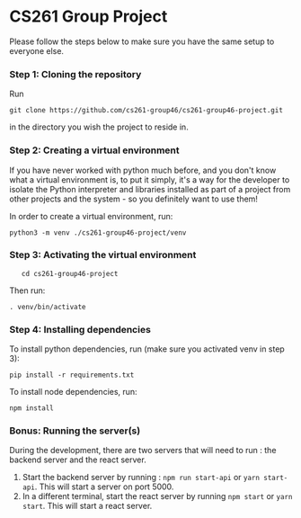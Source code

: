 <h1>CS261 Group Project</h1>

Please follow the steps below to make
sure you have the same setup to everyone else.

<h3>Step 1: Cloning the repository</h3>
Run

```
git clone https://github.com/cs261-group46/cs261-group46-project.git
```

in the directory you wish the project to reside in.


<h3>Step 2: Creating a virtual environment</h3>

If you have never worked with python much before, and you don't
know what a virtual environment is, to put it simply,
it's a way for the developer to isolate the Python interpreter
and libraries installed as part of a project from other projects
and the system - so you definitely want to use them!

In order to create a virtual environment, run:

```
python3 -m venv ./cs261-group46-project/venv
```

<h3>Step 3: Activating the virtual environment</h3>

```
   cd cs261-group46-project
```

Then run:

```
. venv/bin/activate
```

<h3>Step 4: Installing dependencies</h3>
To install python dependencies, run (make sure you activated venv in step 3):

```
pip install -r requirements.txt
```

To install node dependencies, run:

```
npm install
```

<h3>Bonus: Running the server(s)</h3>
During the development, there are two servers
that will need to run : the backend server and the react server.

1. Start the backend server by running : `npm run start-api` or `yarn start-api`. This
   will start a server on port 5000.
2. In a different terminal, start the react server by running `npm start` or `yarn start`. This
   will start a react server.